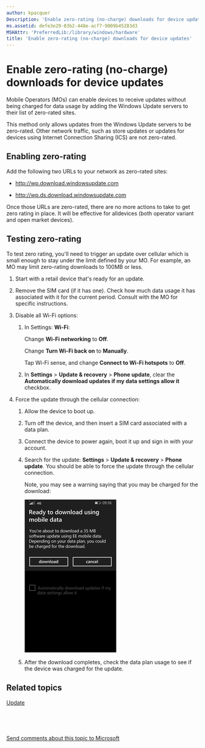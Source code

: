 ```yaml
---
author: kpacquer
Description: 'Enable zero-rating (no-charge) downloads for device updates'
ms.assetid: defe3e29-03b2-448e-acf7-9009b45283d3
MSHAttr: 'PreferredLib:/library/windows/hardware'
title: 'Enable zero-rating (no-charge) downloads for device updates'
---
```


# Enable zero-rating (no-charge) downloads for device updates


Mobile Operators (MOs) can enable devices to receive updates without being charged for data usage by adding the Windows Update servers to their list of zero-rated sites.

This method only allows updates from the Windows Update servers to be zero-rated. Other network traffic, such as store updates or updates for devices using Internet Connection Sharing (ICS) are not zero-rated.

## <span id="Enabling_zero-rating"></span><span id="enabling_zero-rating"></span><span id="ENABLING_ZERO-RATING"></span>Enabling zero-rating


Add the following two URLs to your network as zero-rated sites:

-   http://wp.download.windowsupdate.com

-   http://wp.ds.download.windowsupdate.com

Once those URLs are zero-rated, there are no more actions to take to get zero rating in place. It will be effective for alldevices (both operator variant and open market devices).

## <span id="Testing_zero-rating"></span><span id="testing_zero-rating"></span><span id="TESTING_ZERO-RATING"></span>Testing zero-rating


To test zero rating, you'll need to trigger an update over cellular which is small enough to stay under the limit defined by your MO. For example, an MO may limit zero-rating downloads to 100MB or less.

1.  Start with a retail device that's ready for an update.

2.  Remove the SIM card (if it has one). Check how much data usage it has associated with it for the current period. Consult with the MO for specific instructions.

3.  Disable all Wi-Fi options:

    1.  In Settings: **Wi-Fi**:

        Change **Wi-Fi networking** to **Off**.

        Change **Turn Wi-Fi back on** to **Manually**.

        Tap Wi-Fi sense, and change **Connect to Wi-Fi hotspots** to **Off**.

    2.  In **Settings** &gt; **Update & recovery** &gt; **Phone update**, clear the **Automatically download updates if my data settings allow it** checkbox.

4.  Force the update through the cellular connection:

    1.  Allow the device to boot up.

    2.  Turn off the device, and then insert a SIM card associated with a data plan.

    3.  Connect the device to power again, boot it up and sign in with your account.

    4.  Search for the update: **Settings** &gt; **Update & recovery** &gt; **Phone update**. You should be able to force the update through the cellular connection.

        Note, you may see a warning saying that you may be charged for the download:

        ![screenshot: ready to download using mobile data](images/oem-update-.png)

    5.  After the download completes, check the data plan usage to see if the device was charged for the update.

## <span id="related_topics"></span>Related topics


[Update](index.md)

 

 

[Send comments about this topic to Microsoft](mailto:wsddocfb@microsoft.com?subject=Documentation%20feedback%20%5Bp_phUpdate\p_phUpdate%5D:%20Enable%20zero-rating%20%28no-charge%29%20downloads%20for%20device%20updates%20%20RELEASE:%20%284/11/2016%29&body=%0A%0APRIVACY%20STATEMENT%0A%0AWe%20use%20your%20feedback%20to%20improve%20the%20documentation.%20We%20don't%20use%20your%20email%20address%20for%20any%20other%20purpose,%20and%20we'll%20remove%20your%20email%20address%20from%20our%20system%20after%20the%20issue%20that%20you're%20reporting%20is%20fixed.%20While%20we're%20working%20to%20fix%20this%20issue,%20we%20might%20send%20you%20an%20email%20message%20to%20ask%20for%20more%20info.%20Later,%20we%20might%20also%20send%20you%20an%20email%20message%20to%20let%20you%20know%20that%20we've%20addressed%20your%20feedback.%0A%0AFor%20more%20info%20about%20Microsoft's%20privacy%20policy,%20see%20http://privacy.microsoft.com/default.aspx. "Send comments about this topic to Microsoft")




